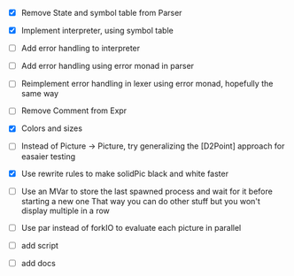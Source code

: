 - [X] Remove State and symbol table from Parser
- [x] Implement interpreter, using symbol table
- [ ] Add error handling to interpreter
- [ ] Add error handling using error monad in parser
- [ ] Reimplement error handling in lexer using error monad, hopefully the same way
- [ ] Remove Comment from Expr
- [x] Colors and sizes
- [ ] Instead of Picture -> Picture, try generalizing the [D2Point] approach for easaier testing
- [x] Use rewrite rules to make solidPic black and white faster
- [ ] Use an MVar to store the last spawned process and wait for it before starting a new one
      That way you can do other stuff but you won't display multiple in a row
- [ ] Use par instead of forkIO to evaluate each picture in parallel

- [ ] add script
- [ ] add docs

